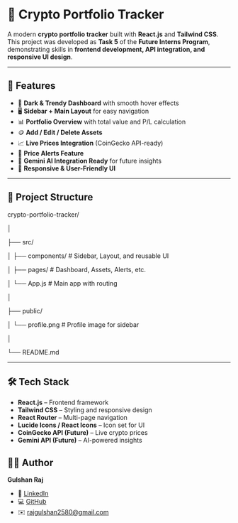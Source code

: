 # 🚀 Crypto Portfolio Tracker

A modern **crypto portfolio tracker** built with **React.js** and **Tailwind CSS**.  
This project was developed as **Task 5** of the **Future Interns Program**, demonstrating skills in **frontend development, API integration, and responsive UI design**.

---

## 🌟 Features

- 🎨 **Dark & Trendy Dashboard** with smooth hover effects  
- 🖥 **Sidebar + Main Layout** for easy navigation  
- 📊 **Portfolio Overview** with total value and P/L calculation  
- 🪙 **Add / Edit / Delete Assets**  
- 📈 **Live Prices Integration** (CoinGecko API-ready)  
- 🔔 **Price Alerts Feature**  
- 🧠 **Gemini AI Integration Ready** for future insights  
- 📱 **Responsive & User-Friendly UI**

---

## 📂 Project Structure

crypto-portfolio-tracker/

│

├── src/

│ ├── components/ # Sidebar, Layout, and reusable UI

│ ├── pages/ # Dashboard, Assets, Alerts, etc.

│ └── App.js # Main app with routing

│

├── public/

│ └── profile.png # Profile image for sidebar

│

└── README.md

---

## 🛠️ Tech Stack

- **React.js** – Frontend framework  
- **Tailwind CSS** – Styling and responsive design  
- **React Router** – Multi-page navigation  
- **Lucide Icons / React Icons** – Icon set for UI  
- **CoinGecko API (Future)** – Live crypto prices  
- **Gemini API (Future)** – AI-powered insights

## 👨‍💻 Author

**Gulshan Raj**

- 🔗 [LinkedIn](https://www.linkedin.com/in/gulshan90)  
- 💻 [GitHub](https://github.com/0xsherlocks)  
- ✉️ rajgulshan2580@gmail.com

